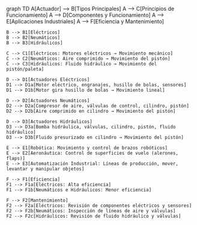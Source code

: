 graph TD
    A[Actuador] --> B[Tipos Principales]
    A --> C[Principios de Funcionamiento]
    A --> D[Componentes y Funcionamiento]
    A --> E[Aplicaciones Industriales]
    A --> F[Eficiencia y Mantenimiento]

    B --> B1[Eléctricos]
    B --> B2[Neumáticos]
    B --> B3[Hidráulicos]

    C --> C1[Eléctricos: Motores eléctricos → Movimiento mecánico]
    C --> C2[Neumáticos: Aire comprimido → Movimiento del pistón]
    C --> C3[Hidráulicos: Fluido hidráulico → Movimiento del pistón/paleta]

    D --> D1[Actuadores Eléctricos]
    D1 --> D1a[Motor eléctrico, engranajes, husillo de bolas, sensores]
    D1 --> D1b[Motor gira husillo de bolas → Movimiento lineal]

    D --> D2[Actuadores Neumáticos]
    D2 --> D2a[Compresor de aire, válvulas de control, cilindro, pistón]
    D2 --> D2b[Aire comprimido en cilindro → Movimiento del pistón]

    D --> D3[Actuadores Hidráulicos]
    D3 --> D3a[Bomba hidráulica, válvulas, cilindro, pistón, fluido hidráulico]
    D3 --> D3b[Fluido presurizado en cilindro → Movimiento del pistón]

    E --> E1[Robótica: Movimiento y control de brazos robóticos]
    E --> E2[Aeronáutica: Control de superficies de vuelo (alerones, flaps)]
    E --> E3[Automatización Industrial: Líneas de producción, mover, levantar y manipular objetos]

    F --> F1[Eficiencia]
    F1 --> F1a[Eléctricos: Alta eficiencia]
    F1 --> F1b[Neumáticos e Hidráulicos: Menor eficiencia]

    F --> F2[Mantenimiento]
    F2 --> F2a[Eléctricos: Revisión de componentes eléctricos y sensores]
    F2 --> F2b[Neumáticos: Inspección de líneas de aire y válvulas]
    F2 --> F2c[Hidráulicos: Revisión de fluido hidráulico y válvulas]
